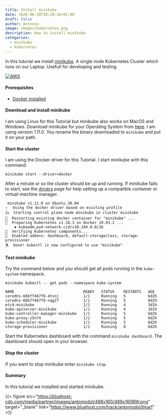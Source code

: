 ```yaml
---
title: Install minikube
date: 2020-06-20T20:20:16+01:00
draft: false
author: Antonio
image: images/kubernetes.png
description: How to install minikube
categories: 
  - minikube
  - Kubernetes
---
```


In this tutorial we install [minikube](https://minikube.sigs.k8s.io/docs/). A single node Kubernetes Cluster which runs on our Laptop. Usefull for developing and testing.

[![AWS](https://static.shareasale.com/image/43514/300X2503_00.jpg)](https://shareasale.com/r.cfm?b=1551034&amp;u=2310472&amp;m=43514&amp;urllink=&amp;afftrack=)

#### Prerequisites
* [Docker installed](https://docs.docker.com/get-docker/)

#### Download and install minikube
I am using Linux for this Tutorial but minikube also works on MacOS and Windows. Download minikube for your Operating System from [here](https://github.com/kubernetes/minikube/releases). I am using version 1.11.0. You rename the binary downloaded to `minikube` and put it on your path.

#### Start the cluster
I am using the Docker driver for this Tutorial. I start minikube with this command:

    minikube start --driver=docker

After a minute or so the cluster should be up and running. If minikube fails to start, see the [drivers](https://minikube.sigs.k8s.io/docs/drivers/) page for help setting up a compatible container or virtual-machine manager.

     minikube v1.11.0 on Ubuntu 20.04
    ✨  Using the docker driver based on existing profile
    👍  Starting control plane node minikube in cluster minikube
    🔄  Restarting existing docker container for "minikube" ...
    🐳  Preparing Kubernetes v1.18.3 on Docker 19.03.2 ...
        ▪ kubeadm.pod-network-cidr=10.244.0.0/16
    🔎  Verifying Kubernetes components...
    🌟  Enabled addons: dashboard, default-storageclass, storage-provisioner
    🏄  Done! kubectl is now configured to use "minikube"


#### Test minikube
Try the command below and you should get all pods running in the `kube-system` namespace.

    minikube kubectl -- get pods --namespace kube-system

    NAME                               READY   STATUS    RESTARTS   AGE
    coredns-66bff467f8-4tvnj           1/1     Running   5          6d2h
    coredns-66bff467f8-nqg27           1/1     Running   5          6d2h
    etcd-minikube                      1/1     Running   4          3d1h
    kube-apiserver-minikube            1/1     Running   4          3d1h
    kube-controller-manager-minikube   1/1     Running   5          6d2h
    kube-proxy-z5n74                   1/1     Running   5          6d2h
    kube-scheduler-minikube            1/1     Running   5          6d2h
    storage-provisioner                1/1     Running   8          6d2h


Start the Kubernetes dashboard with the command `minikube dashboard`. The dashboard should open in your browser.

#### Stop the cluster
If you want to stop minikube enter `minikube stop`.

#### Summary
In this tutorial we installed and started minikube.

{{< figure src="https://bluehost-cdn.com/media/partner/images/antoniodol/488x160/488x160BW.png" target="_blank" link="https://www.bluehost.com/track/antoniodol/blue1" >}}
